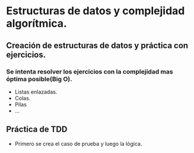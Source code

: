 # Estructuras de datos y complejidad algorítmica.

## Creación de estructuras de datos y práctica con ejercicios.
### Se intenta resolver los ejercicios con la complejidad mas óptima posible(Big O).
- Listas enlazadas.
- Colas.
- Pilas
- ...
## Práctica de TDD
- Primero se crea el caso de prueba y luego la lógica.
